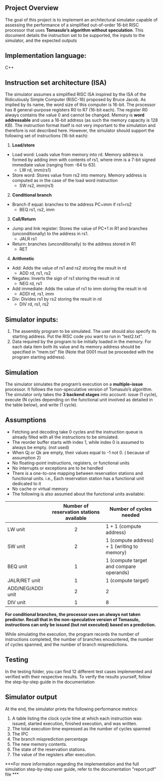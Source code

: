 
## Project Overview

The goal of this project is to implement an architectural simulator capable of assessing the performance of a simplified out-of-order 16-bit RISC processor that uses **Tomasulo’s algorithm without speculation**. This document details the instruction set to be supported, the inputs to the simulator, and the expected outputs 

## Implementation language: 

C++

## Instruction set architecture (ISA) 

The simulator assumes a simplified RISC ISA inspired by the ISA of the Ridiculously Simple Computer (RiSC-16) proposed by Bruce Jacob. As implied by its name, the word size of this computer is 16-bit. The processor has 8 general-purpose registers R0 to R7 (16-bit each). The register R0 always contains the value 0 and cannot be changed. Memory is **word addressable** and uses a 16-bit address (as such the memory capacity is 128 KB). The instruction format itself is not very important to the simulation and therefore is not described here. However, the simulator should support the following set of instructions (16-bit each): 

1. **Load/store**  
- Load word: Loads value from memory into rd. Memory address is formed by adding imm with contents of rs1, where imm is a 7-bit signed immediate value (ranging from -64 to 63).   
  * LW rd, imm(rs1) 
- Store word: Stores value from rs2 into memory. Memory address is computed as in the case of the load word instruction 
  * SW rs2, imm(rs1) 
2. **Conditional branch**  
- Branch if equal: branches to the address PC+imm if rs1=rs2 
  * BEQ rs1, rs2, imm 
3. **Call/Return** 
- Jump and link register: Stores the value of PC+1 in R1 and branches (unconditionally) to the address in rs1.  
  * JALR rs1  
- Return: branches (unconditionally) to the address stored in R1 
  * RET 
4. **Arithmetic** 
- Add: Adds the value of rs1 and rs2 storing the result in rd 
  * ADD rd, rs1, rs2 
- Negates: Inverts the sign of rs1 storing the result in rd 
  * NEG rd, rs1 
- Add immediate: Adds the value of rs1 to imm storing the result in rd 
  * ADDI rd, rs1, imm 
- Div: Divides rs1 by rs2 storing the result in rd 
  * DIV rd, rs1, rs2 

## Simulator inputs:  

1. The assembly program to be simulated. The user should also specify its starting address. Put the RISC code you want to run in “test2.txt”.  
1. Data required by the program to be initially loaded in the memory. For each data item both its value and its memory address should be specified in “mem.txt” file (Note that 0001 must be proceeded with the program starting 
address).

## Simulation

The simulator simulates the program’s execution on a **multiple-issue** processor. It follows the non-speculative version of Tomasulo’s algorithm. The simulator only takes the **3 backend stages** into account: issue (1 cycle), execute (N cycles depending on the functional unit involved as detailed in the table below), and write (1 cycle).  


## Assumptions

* Fetching and decoding take 0 cycles and the instruction queue is already filled with all the instructions to be simulated. 
* The reorder buffer starts with index 1, while index 0 is assumed to always be empty. (not used)
* When Qj or Qk are empty, their values equal to -1 not 0. ( because of assumption 2)
* No floating-point instructions, registers, or functional units 
* No interrupts or exceptions are to be handled 
* There is a one-to-one mapping between reservation stations and functional units. i.e., Each reservation station has a functional unit dedicated to it 
* No cache or virtual memory 
* The following is also assumed about the functional units available: 

||**Number of reservation stations available** |**Number of cycles needed** |
| :- | :-: | - |
|LW unit |2 |1 + 1 (compute address) |
|SW unit |2 |1 (compute address) + 1 (writing to memory) |
|BEQ unit |1 |1 (compute target and compare operands) |
|JALR/RET unit |1 |1 (compute target) |
|ADD/NEG/ADDI unit |2 |2 |
|DIV unit |1 |8 |

**For conditional branches, the processor uses an always not taken predictor. Recall that in the non-speculative version of Tomasulo, instructions can only be issued (but not executed) based on a prediction.** 

While simulating the execution, the program records the number of instructions completed, the number of branches encountered, the number of cycles spanned, and the number of branch mispredictions. 

## Testing

In the testing folder, you can find 12 different test cases implemented and verified with their respective results. To verify the results yourself, follow the step-by-step guide in the documentation


## Simulator output

At the end, the simulator prints the following performance metrics: 

1. A table listing the clock cycle time at which each instruction was: issued, started execution, finished execution, and was written. 
2. The total execution time expressed as the number of cycles spanned 
3. The IPC  
4. The branch misprediction percentage 
5. The new memory contents.
6. The state of the reservation stations.
7. The value of the registers after execution.

***For more information regarding the implementation and the full simulation step-by-step user guide, refer to the documentation "report.pdf" file ***
